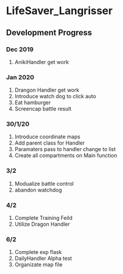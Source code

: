 # LifeSaver_Langrisser

## Development Progress

### Dec 2019
1. AnikiHandler get work

### Jan 2020
1. Drangon Handler get work
2. Introduce watch dog to click auto
3. Eat hamburger
4. Screencap battle result

### 30/1/20
1. Introduce coordinate maps
2. Add parent class for Handler
3. Paramaters pass to handler change to list
4. Create all compartments on Main function

### 3/2
1. Modualize battle control
2. abandon watchdog 

### 4/2
1. Complete Training Feild
2. Utilize Dragon Handler

### 6/2
1. Complete exp flask
2. DailyHandler Alpha test
3. Organizate map file
